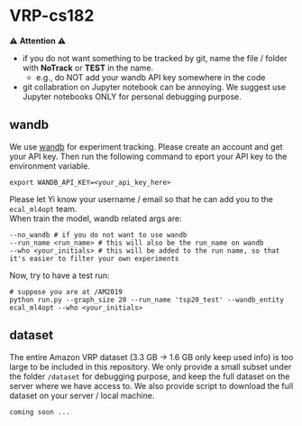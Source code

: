 # VRP-cs182

:warning: **Attention** :warning:
- if you do not want something to be tracked by git, name the file / folder with **NoTrack** or **TEST** in the name.
    - e.g., do NOT add your wandb API key somewhere in the code
- git collabration on Jupyter notebook can be annoying. We suggest use Jupyter notebooks ONLY for personal debugging purpose.

## wandb
We use [wandb](https://wandb.ai/) for experiment tracking. Please create an account and get your API key. Then run the following command to eport your API key to the environment variable.
```
export WANDB_API_KEY=<your_api_key_here>
```
Please let Yi know your username / email so that he can add you to the `ecal_ml4opt` team.\
When train the model, wandb related args are:
```
--no_wandb # if you do not want to use wandb
--run_name <run_name> # this will also be the run_name on wandb
--who <your_initials> # this will be added to the run name, so that it's easier to filter your own experiments
``` 

Now, try to have a test run:
```
# suppose you are at /AM2019
python run.py --graph_size 20 --run_name 'tsp20_test' --wandb_entity ecal_ml4opt --who <your_initials>
```



## dataset
The entire Amazon VRP dataset (3.3 GB -> 1.6 GB only keep used info) is too large to be included in this repository. We only provide a small subset under the folder `/dataset` for debugging purpose, and keep the full dataset on the server where we have access to. We also provide script to download the full dataset on your server / local machine.
```
coming soon ...
```